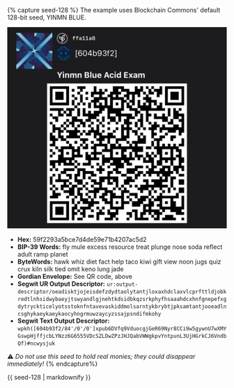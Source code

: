 {% capture seed-128 %}
The example uses Blockchain Commons' default 128-bit seed, YINMN BLUE.

![](/assets/images/seed-128.jpg)

* **Hex:** 59f2293a5bce7d4de59e71b4207ac5d2
* **BIP-39 Words:** fly mule excess resource treat plunge nose soda reflect adult ramp planet
* **ByteWords:** hawk whiz diet fact help taco kiwi gift view noon jugs quiz crux kiln silk tied omit keno lung jade
* **Gordian Envelope:** See QR code, above
* **Segwit UR Output Descriptor:** `ur:output-descriptor/oeadisktjojeisdefzdydtaolytantjloxaxhdclaxvlcprfttldjobkredtlnhsidwybaeyjtswyandlgjnehtkdsidbkqzsrkphyfhsaaahdcxhnfgnepefxgdytryckticelyotsstoknfntavevaskiddmolsarntykbrybtjpksamtantjooeadlncsghykaeykaeykaocyhngrmuwzaycyzssajpsndifmkohy`
* **Segwit Text Output Descriptor:** `wpkh([604b93f2/84'/0'/0']xpub6DVfq9VduocgjGeR69Nyr8CCi9w5gywnU7wXMYGswpHjffjcbLYNzz6G6555VDcSZLDwZPzJHJQabVWWgkpvYntpunL3UjHGrkCJ6VndbQf)#ncwysjuk`

:warning: _Do not use this seed to hold real monies; they could
disappear immediately!_
{% endcapture%}

<div class="notice--info">{{ seed-128 | markdownify }}</div>

